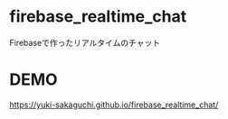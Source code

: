 # firebase_realtime_chat
Firebaseで作ったリアルタイムのチャット

# DEMO
https://yuki-sakaguchi.github.io/firebase_realtime_chat/